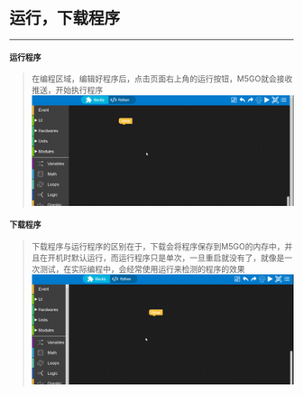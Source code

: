 # 运行，下载程序
______________________
#### 运行程序
>在编程区域，编辑好程序后，点击页面右上角的运行按钮，M5GO就会接收推送，开始执行程序
![Run_program](/image/base/Run_program.gif)
#### 下载程序
>下载程序与运行程序的区别在于，下载会将程序保存到M5GO的内存中，并且在开机时默认运行，而运行程序只是单次，一旦重启就没有了，就像是一次测试，在实际编程中，会经常使用运行来检测的程序的效果
![DL_program](/image/base/DL_program.gif)

